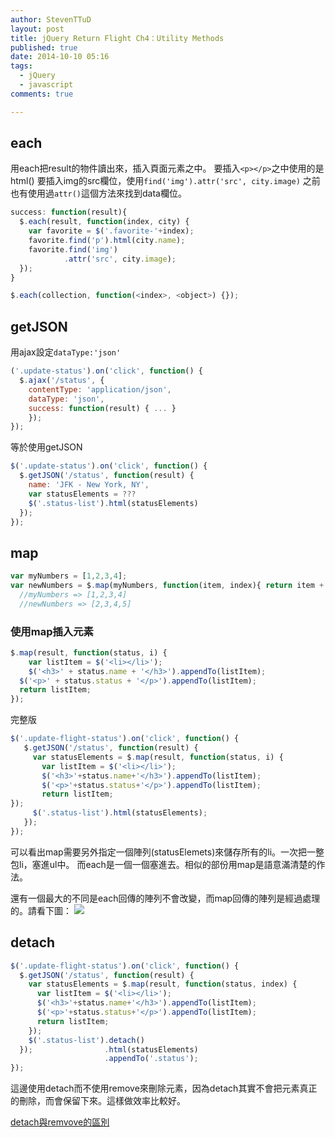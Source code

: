```yaml
---
author: StevenTTuD
layout: post
title: jQuery Return Flight Ch4：Utility Methods
published: true
date: 2014-10-10 05:16
tags:
  - jQuery
  - javascript
comments: true

---
```

## each
用each把result的物件讀出來，插入頁面元素之中。
要插入`<p></p>`之中使用的是html()
要插入img的src欄位，使用`find('img').attr('src', city.image)`
之前也有使用過`attr()`這個方法來找到data欄位。
```js
success: function(result){
  $.each(result, function(index, city) {
    var favorite = $('.favorite-'+index);
    favorite.find('p').html(city.name);
    favorite.find('img')
            .attr('src', city.image);
  });
}
```

```js
$.each(collection, function(<index>, <object>) {});
```

## getJSON
用ajax設定```dataType:'json'```
```js
('.update-status').on('click', function() {
  $.ajax('/status', {
    contentType: 'application/json',
    dataType: 'json',
    success: function(result) { ... }
	});
});
```
等於使用getJSON
```js
$('.update-status').on('click', function() {
  $.getJSON('/status', function(result) {
    name: 'JFK - New York, NY',
    var statusElements = ???
    $('.status-list').html(statusElements)
  });
});
```

## map
```js
var myNumbers = [1,2,3,4];
var newNumbers = $.map(myNumbers, function(item, index){ return item + 1 });
  //myNumbers => [1,2,3,4]
  //newNumbers => [2,3,4,5]
```

### 使用map插入元素
```js
$.map(result, function(status, i) {
	var listItem = $('<li></li>');
	$('<h3>' + status.name + '</h3>').appendTo(listItem);
  $('<p>' + status.status + '</p>').appendTo(listItem);
  return listItem;
});
```
完整版
```js
$('.update-flight-status').on('click', function() {
   $.getJSON('/status', function(result) {
     var statusElements = $.map(result, function(status, i) {
       var listItem = $('<li></li>');
       $('<h3>'+status.name+'</h3>').appendTo(listItem);
       $('<p>'+status.status+'</p>').appendTo(listItem);
       return listItem;
});
     $('.status-list').html(statusElements);
   });
});
```
可以看出map需要另外指定一個陣列(statusElemets)來儲存所有的li。一次把一整包li，塞進ul中。
而each是一個一個塞進去。相似的部份用map是語意滿清楚的作法。

還有一個最大的不同是each回傳的陣列不會改變，而map回傳的陣列是經過處理的。請看下圖：
![](https://lh5.googleusercontent.com/9HcvHuOpheqWWH6tJ8NpLniNpnlyllb1SpLk510t8cg=w1755-h1123-no)

## detach
```js
$('.update-flight-status').on('click', function() {
  $.getJSON('/status', function(result) {
    var statusElements = $.map(result, function(status, index) {
      var listItem = $('<li></li>');
      $('<h3>'+status.name+'</h3>').appendTo(listItem);
      $('<p>'+status.status+'</p>').appendTo(listItem);
      return listItem;
    });
    $('.status-list').detach()
  });                .html(statusElements)
                     .appendTo('.status');
});
```
這邊使用detach而不使用remove來刪除元素，因為detach其實不會把元素真正的刪除，而會保留下來。這樣做效率比較好。

[detach與remvove的區別](http://www.jquery001.com/jquery-detach-remove.html)